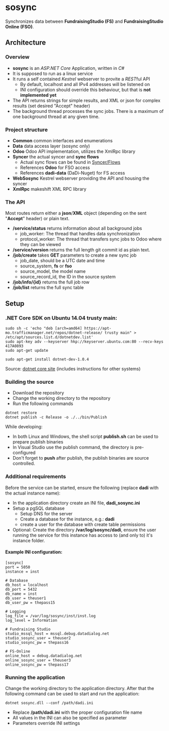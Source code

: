 # sosync
Synchronizes data between **FundraisingStudio (FS)** and **FundraisingStudio Online (FSO)**.

## Architecture
### Overview
- **sosync** is an *ASP.NET Core* Application, written in *C#*
- It is supposed to run as a linux service
- It runs a self contained *Kestrel* webserver to provite a *REST*ful API
  - By default, localhost and all IPv4 addresses will be listened on
  - INI configuration should override this behaviour, but that is **not implemented yet**
- The API returns strings for simple results, and XML or json for complex results (set desired "Accept" header)
- The background thread processes the sync jobs. There is a maximum of one background thread at any given time.

### Project structure
- **Common** common interfaces and enumerations
- **Data** data access layer (sosync only)
- **Odoo** Odoo API implementation, utilizes the XmlRpc library
- **Syncer** the actual syncer and **sync flows**
  - Actual sync flows can be found in [Syncer/Flows](https://github.com/OpenAT/sosync/tree/v2/Syncer/Flows)
  - References **Odoo** for FSO access
  - References **dadi-data** (DaDi-Nuget) for FS access
- **WebSosync** Kestrel webserver providing the API and housing the syncer
- **XmlRpc** makeshift XML RPC library

### The API
Most routes return either a **json**/**XML** object (depending on the sent "**Accept**" header) or plain text.
- **/service/status** returns information about all background jobs
  - job_worker: The thread that handles data synchronization
  - protocol_worker: The thread that transfers sync jobs to Odoo where they can be viewed
- **/service/version** returns the full length git commit id as plain text.
- **/job/create** takes **GET** parameters to create a new sync job
  - job_date, should be a UTC date and time
  - source_system, **fs** or **fso**
  - source_model, the model name
  - source_record_id, the ID in the source system
- **/job/info/{id}** returns the full job row
- **/job/list** returns the full sync table

## Setup
### .NET Core SDK on Ubuntu 14.04 trusty main:
```
sudo sh -c 'echo "deb [arch=amd64] https://apt-mo.trafficmanager.net/repos/dotnet-release/ trusty main" > /etc/apt/sources.list.d/dotnetdev.list'
sudo apt-key adv --keyserver hkp://keyserver.ubuntu.com:80 --recv-keys 417A0893
sudo apt-get update

sudo apt-get install dotnet-dev-1.0.4
```
Source: [dotnet core site](https://www.microsoft.com/net/core#linuxubuntu) (includes instructions for other systems)

### Building the source
- Download the repository
- Change the working directory to the repository
- Run the following commands

```
dotnet restore
dotnet publish -c Release -o ./../bin/Publish
```
While developing:
- In both Linux and Windows, the shell script **publish.sh** can be used to prepare publish binaries
- In Visual Studio use the publish command, the directory is pre-configured
- Don't forget to **push** after publish, the publish binaries are source controlled.

### Additional requirements
Before the service can be started, ensure the following (replace **dadi** with the actual instance name):
- In the application directory create an INI file, **dadi_sosync.ini**
- Setup a pgSQL database
  - Setup DNS for the server
  - Create a database for the instance, e.g.: **dadi**
  - create a user for the database with create table permissions
- Optional: Create the directory **/var/log/sosync/dadi**, ensure the user running the service for this instance has access to (and only to) it's instance folder.

#### Example INI configuration:
```
[sosync]
port = 5050
instance = inst

# Database
db_host = localhost
db_port = 5432
db_name = inst
db_user = theuser1
db_user_pw = thepass15

# Logging
log_file = /var/log/sosync/inst/inst.log
log_level = Information

# Fundraising Studio
studio_mssql_host = mssql.debug.datadialog.net
studio_sosync_user = theuser2
studio_sosync_pw = thepass16

# FS-Online
online_host = debug.datadialog.net
online_sosync_user = theuser3
online_sosync_pw = thepass17
```

### Running the application
Change the working directory to the application directory. After that the following command can be used to start and run the application:
```
dotnet sosync.dll --conf /path/dadi.ini
```
- Replace **/path/dadi.ini** with the proper configuration file name
- All values in the INI can also be specified as parameter
- Parameters override INI settings
